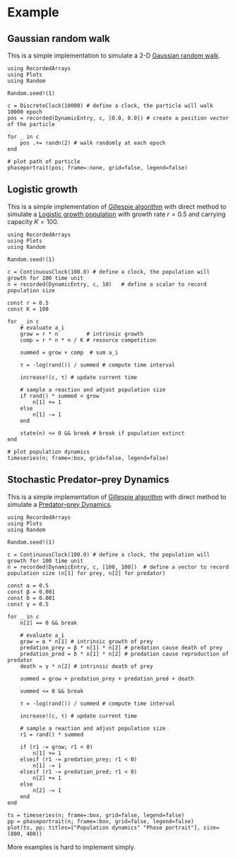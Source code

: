 # Example

## Gaussian random walk

This is a simple implementation to simulate a 2-D
[Gaussian random walk](https://en.wikipedia.org/wiki/Random_walk).

```@example random_walk
using RecordedArrays
using Plots
using Random

Random.seed!(1)

c = DiscreteClock(10000) # define a clock, the particle will walk 10000 epoch
pos = recorded(DynamicEntry, c, [0.0, 0.0]) # create a position vector of the particle

for _ in c
    pos .+= randn(2) # walk randomly at each epoch
end

# plot path of particle
phaseportrait(pos; frame=:none, grid=false, legend=false)
```

## Logistic growth

This is a simple implementation of [Gillespie algorithm](https://en.wikipedia.org/wiki/Gillespie_algorithm)
with direct method to simulate a
[Logistic growth population](https://en.wikipedia.org/wiki/Logistic_function#In_ecology:_modeling_population_growth)
with growth rate $r=0.5$ and carrying capacity $K=100$.

```@example logistic
using RecordedArrays
using Plots
using Random

Random.seed!(1)

c = ContinuousClock(100.0) # define a clock, the population will growth for 100 time unit
n = recorded(DynamicEntry, c, 10)   # define a scalar to record population size

const r = 0.5
const K = 100

for _ in c
    # evaluate a_i
    grow = r * n         # intrinsic growth
    comp = r * n * n / K # resource competition

    summed = grow + comp  # sum a_i

    τ = -log(rand()) / summed # compute time interval

    increase!(c, τ) # update current time

    # sample a reaction and adjust population size
    if rand() * summed < grow
        n[1] += 1
    else
        n[1] -= 1
    end

    state(n) <= 0 && break # break if population extinct
end

# plot population dynamics
timeseries(n; frame=:box, grid=false, legend=false)
```

## Stochastic Predator–prey Dynamics

This is a simple implementation of [Gillespie algorithm](https://en.wikipedia.org/wiki/Gillespie_algorithm)
with direct method to simulate a
[Predator–prey Dynamics](https://en.wikipedia.org/wiki/Lotka–Volterra_equations).

```@example predator_prey
using RecordedArrays
using Plots
using Random

Random.seed!(1)

c = ContinuousClock(100.0) # define a clock, the population will growth for 100 time unit
n = recorded(DynamicEntry, c, [100, 100])  # define a vector to record population size (n[1] for prey, n[2] for predator)

const α = 0.5
const β = 0.001
const δ = 0.001
const γ = 0.5

for _ in c
    n[2] == 0 && break

    # evaluate a_i
    grow = α * n[1] # intrinsic growth of prey
    predation_prey = β * n[1] * n[2] # predation cause death of prey
    predation_pred = δ * n[1] * n[2] # predation cause reproduction of predator
    death = γ * n[2] # intrinsic death of prey

    summed = grow + predation_prey + predation_pred + death

    summed <= 0 && break

    τ = -log(rand()) / summed # compute time interval

    increase!(c, τ) # update current time

    # sample a reaction and adjust population size
    r1 = rand() * summed

    if (r1 -= grow; r1 < 0)
        n[1] += 1
    elseif (r1 -= predation_prey; r1 < 0)
        n[1] -= 1
    elseif (r1 -= predation_pred; r1 < 0)
        n[2] += 1
    else
        n[2] -= 1
    end
end

ts = timeseries(n; frame=:box, grid=false, legend=false)
pp = phaseportrait(n; frame=:box, grid=false, legend=false)
plot(ts, pp; titles=["Population dynamics" "Phase portrait"], size=(800, 400))
```

More examples is hard to implement simply.
